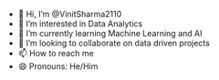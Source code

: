 - 👋 Hi, I’m @VinitSharma2110
- 👀 I’m interested in Data Analytics
- 🌱 I’m currently learning Machine Learning and AI
- 💞️ I’m looking to collaborate on data driven projects
- 📫 How to reach me 
- 😄 Pronouns: He/Him

<!---
VinitSharma2110/VinitSharma2110 is a ✨ special ✨ repository because its `README.md` (this file) appears on your GitHub profile.
You can click the Preview link to take a look at your changes.
--->
